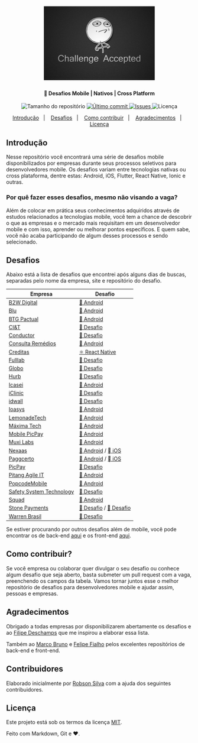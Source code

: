 <h1 align="center">
    <img alt="Desafio aceito" title="#challengeAccepted" src="challenge_accepted.jpg" width="300px" />
</h1>

<h4 align="center">
  📱 Desafios Mobile | Nativos | Cross Platform
</h4>
<p align="center">
  <img alt="Tamanho do repositório" src="https://img.shields.io/github/repo-size/robsonsilv4/desafios-mobile">
  
  <a href="https://github.com/robsonsilv4/desafios-mobile/master">
    <img alt="Último commit" src="https://img.shields.io/github/last-commit/robsonsilv4/desafios-mobile">
  </a>

  <a href="https://github.com/robsonsilv4/desafios-mobile/issues">
    <img alt="Issues" src="https://img.shields.io/github/issues/robsonsilv4/desafios-mobile">
  </a>

  <img alt="Licença" src="https://img.shields.io/badge/license-MIT-brightgreen">
</p>

<p align="center">
  <a href="#introdução">Introdução</a>&nbsp;&nbsp;&nbsp;|&nbsp;&nbsp;&nbsp;
  <a href="#desafios">Desafios</a>&nbsp;&nbsp;&nbsp;|&nbsp;&nbsp;&nbsp;
  <a href="#como-contribuir">Como contribuir</a>&nbsp;&nbsp;&nbsp;|&nbsp;&nbsp;&nbsp;
  <a href="#agradecimentos">Agradecimentos</a>&nbsp;&nbsp;&nbsp;|&nbsp;&nbsp;&nbsp;
  <a href="#licença">Licença</a>
</p>

## Introdução

Nesse repositório você encontrará uma série de desafios mobile disponibilizados por empresas durante seus processos seletivos para desenvolvedores mobile. Os desafios variam entre tecnologias nativas ou cross plataforma, dentre estas: Android, iOS, Flutter, React Native, Ionic e outras.

### Por quê fazer esses desafios, mesmo não visando a vaga?

Além de colocar em prática seus conhecimentos adquiridos através de estudos relacionados a tecnologias mobile, você tem a chance de descobrir o que as empresas e o mercado mais requisitam em um desenvolvedor mobile e com isso, aprender ou melhorar pontos específicos. E quem sabe, você não acaba participando de algum desses processos e sendo selecionado.

## Desafios

Abaixo está a lista de desafios que encontrei após alguns dias de buscas, separadas pelo nome da empresa, site e repositório do desafio.

| Empresa                                                            | Desafio                                                                                                                                                                                  |
| ------------------------------------------------------------------ | ---------------------------------------------------------------------------------------------------------------------------------------------------------------------------------------- |
| [B2W Digital](https://ri.b2w.digital)                              | [📱 Android](https://github.com/b2w-marketplace/challenge-android)                                                                                                                       |
| [Blu](https://www.useblu.com.br/)                                  | [📱 Android](https://github.com/Pagnet/desafio-front-android)                                                                                                                            |
| [BTG Pactual](https://www.btgpactual.com)                          | [📱 Android](https://github.com/btgpactualdigitaldev/android-challenge-BTG)                                                                                                              |
| [CI&T](https://br.ciandt.com)                                      | [🚀 Desafio](https://github.com/ciandt-mobile/desafio-mobile)                                                                                                                            |
| [Conductor](https://www.conductor.com.br)                          | [🚀 Desafio](https://github.com/marketpayconductor/desafio-mobile)                                                                                                                       |
| [Consulta Remédios](https://consultaremedios.com.br)               | [📱 Android](https://github.com/ConsultaRemedios/mobile-android-challenge)                                                                                                               |
| [Creditas](https://www.creditas.com/)                              | [⚛️ React Native](https://github.com/Creditas/challenge/tree/master/mobile-react-native)                                                                                                 |
| [Fulllab](https://www.fulllab.com.br/)                             | [🚀 Desafio](https://github.com/fulllabS2totalcommit/desafio-mobile)                                                                                                                     |
| [Globo](https://globo.com/)                                        | [🚀 Desafio](https://github.com/globoi/globoplay-desafio-mobile)                                                                                                                         |
| [Hurb](https://www.hurb.com/br/)                                   | [🚀 Desafio](https://github.com/hurbcom/challenge-alpha)                                                                                                                                 |
| [Icasei](https://www.icasei.com.br/)                               | [📱 Android](https://github.com/icasei/teste-android-developer)                                                                                                                          |
| [iClinic](https://iclinic.com.br)                                  | [🚀 Desafio](https://github.com/iclinic/api-desafio-mobile)                                                                                                                              |
| [idwall](https://idwall.co/)                                       | [🚀 Desafio](https://github.com/idwall/desafios-iddog/tree/master/mobile)                                                                                                                |
| [Ioasys](https://ioasys.com.br/)                                   | [📱 Android](https://bitbucket.org/ioasys/empresas-android/src/master/)                                                                                                                  |
| [LemonadeTech](https://itslemonade.com/)                           | [📱 Android](https://github.com/LemonadeTech/DesafioAndroid)                                                                                                                             |
| [Máxima Tech](https://maximatech.com.br/)                          | [📱 Android](https://github.com/talentosmaxima/Android)                                                                                                                                  |
| [Mobile PicPay](https://www.picpay.com/site)                       | [📱 Android](https://github.com/mobilepicpay/desafio-android)                                                                                                                            |
| [Muxi Labs](http://www.muxi.com.br/)                               | [📱 Android](https://github.com/muxidev/desafio-android)                                                                                                                                 |
| [Nexaas](https://nexaas.com/)                                      | [📱 Android](https://github.com/myfreecomm/desafio-mobile-android) / [ iOS](https://github.com/myfreecomm/desafio-mobile-ios)                                                           |
| [Paggcerto](https://pagcerto.com.br/)                              | [📱 Android](https://github.com/paggcerto-sa/desafios/blob/master/mobile-android.md) / [ iOS](https://github.com/paggcerto-sa/desafios/blob/master/mobile-ios.md)                       |
| [PicPay](https://www.picpay.com/)                                  | [🚀 Desafio](https://github.com/PicPay/trabalhe-conosco-mobile-dev)                                                                                                                      |
| [Pitang Agile IT](https://www.pitang.com)                          | [📱 Android](https://github.com/pitangagile/desafio-android)                                                                                                                             |
| [PopcodeMobile](http://popcode.com.br/)                            | [📱 Android](https://github.com/PopcodeMobile/desafio-android)                                                                                                                           |
| [Safety System Technology](https://safetysystemtechnology.com.br/) | [🚀 Desafio](https://github.com/safetysystemtechnology/desafio-mobile)                                                                                                                   |
| [Squad](http://squad.com.br/)                                      | [📱 Android](https://github.com/squadbr/Desafio-Android)                                                                                                                                 |
| [Stone Payments](https://www.stone.com.br/)                        | [🚀 Desafio](https://github.com/stone-payments/desafio-mobile/blob/master/store/README.md) / [🚀 Desafio](https://github.com/stone-payments/desafio-mobile/blob/master/wallet/README.md) |
| [Warren Brasil](https://warrenbrasil.com.br)                       | [🚀 Desafio](https://github.com/warrenbrasil/desafio-warren-mobile)                                                                                                                      |

Se estiver procurando por outros desafios além de mobile, você pode encontrar os de back-end [aqui](https://github.com/CollabCodeTech/backend-challenges) e os front-end [aqui](https://github.com/felipefialho/frontend-challenges).

## Como contribuir?

Se você empresa ou colaborar quer divulgar o seu desafio ou conhece algum desafio que seja aberto, basta submeter um pull request com a vaga, preenchendo os campos da tabela. Vamos tornar juntos esse o melhor repositório de desafios para desenvolvedores mobile e ajudar assim, pessoas e empresas.

## Agradecimentos

Obrigado a todas empresas por disponibilizarem abertamente os desafios e ao [Filipe Deschamps](https://github.com/filipedeschamps) que me inspirou a elaborar essa lista.

Também ao [Marco Bruno](https://github.com/MarcoBrunoBR) e [Felipe Fialho](https://github.com/felipefialho) pelos excelentes repositórios de back-end e front-end.

## Contribuidores

Elaborado inicialmente por [Robson Silva](https://github.com/robsonsilv4) com a ajuda dos seguintes contribuidores.

## Licença

Este projeto está sob os termos da licença [MIT](./LICENSE).

Feito com Markdown, Git e ❤️.
